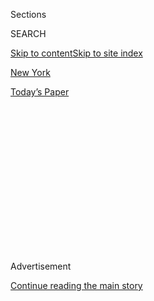<div id="app">

<div>

<div>

<div>

<div class="NYTAppHideMasthead css-1q2w90k e1suatyy0">

<div class="section css-ui9rw0 e1suatyy2">

<div class="css-eph4ug er09x8g0">

<div class="css-6n7j50">

</div>

<span class="css-1dv1kvn">Sections</span>

<div class="css-10488qs">

<span class="css-1dv1kvn">SEARCH</span>

</div>

[Skip to content](#site-content)[Skip to site index](#site-index)

</div>

<div id="masthead-section-label" class="css-1wr3we4 eaxe0e00">

[New
York](https://www.nytimes.com/section/nyregion)

</div>

<div class="css-10698na e1huz5gh0">

</div>

</div>

<div id="masthead-bar-one" class="section hasLinks css-15hmgas e1csuq9d3">

<div class="css-uqyvli e1csuq9d0">

</div>

<div class="css-1uqjmks e1csuq9d1">

</div>

<div class="css-9e9ivx">

[](https://myaccount.nytimes.com/auth/login?response_type=cookie&client_id=vi)

</div>

<div class="css-1bvtpon e1csuq9d2">

[Today’s
Paper](https://www.nytimes.com/section/todayspaper)

</div>

</div>

</div>

</div>

<div data-aria-hidden="false">

<div id="site-content" data-role="main">

<div>

<div class="css-1aor85t" style="opacity:0.000000001;z-index:-1;visibility:hidden">

<div class="css-1hqnpie">

<div class="css-epjblv">

<span class="css-17xtcya">[New
York](/section/nyregion)</span><span class="css-x15j1o">|</span><span class="css-fwqvlz">2.5
Million Lose Power and One Is Killed as Isaias Batters N.Y.
Area</span>

</div>

<div class="css-k008qs">

<div class="css-1iwv8en">

<span class="css-18z7m18"></span>

<div>

</div>

</div>

<span class="css-1n6z4y">https://nyti.ms/39V9OF4</span>

<div class="css-1705lsu">

<div class="css-4xjgmj">

<div class="css-4skfbu" data-role="toolbar" data-aria-label="Social Media Share buttons, Save button, and Comments Panel with current comment count" data-testid="share-tools">

  - 
  - 
  - 
  - 
    
    <div class="css-6n7j50">
    
    </div>

  - 

</div>

</div>

</div>

</div>

</div>

</div>

<div id="NYT_TOP_BANNER_REGION" class="css-13pd83m">

</div>

<div id="top-wrapper" class="css-1sy8kpn">

<div id="top-slug" class="css-l9onyx">

Advertisement

</div>

[Continue reading the main
story](#after-top)

<div class="ad top-wrapper" style="text-align:center;height:100%;display:block;min-height:250px">

<div id="top" class="place-ad" data-position="top" data-size-key="top">

</div>

</div>

<div id="after-top">

</div>

</div>

<div>

<div id="sponsor-wrapper" class="css-1hyfx7x">

<div id="sponsor-slug" class="css-19vbshk">

Supported by

</div>

[Continue reading the main
story](#after-sponsor)

<div id="sponsor" class="ad sponsor-wrapper" style="text-align:center;height:100%;display:block">

</div>

<div id="after-sponsor">

</div>

</div>

<div class="css-186x18t">

</div>

<div class="css-1vkm6nb ehdk2mb0">

# 2.5 Million Lose Power and One Is Killed as Isaias Batters N.Y. Area

</div>

The storm that tore through New York City on Tuesday was second only to
Hurricane Sandy in knocking out service to Con Edison customers.

<div class="css-79elbk" data-testid="photoviewer-wrapper">

<div class="css-z3e15g" data-testid="photoviewer-wrapper-hidden">

</div>

<div class="css-1a48zt4 ehw59r15" data-testid="photoviewer-children">

![<span class="css-16f3y1r e13ogyst0" data-aria-hidden="true">Workers
removed tree limbs that fell on a car in Queens, killing a
passenger.</span><span class="css-cnj6d5 e1z0qqy90" itemprop="copyrightHolder"><span class="css-1ly73wi e1tej78p0">Credit...</span><span><span>Johnny
Milano for The New York
Times</span></span></span>](https://static01.nyt.com/images/2020/08/04/nyregion/04tristate-storm01/merlin_175306086_39f94b8f-766a-41ea-b415-1cec11a4d1de-articleLarge.jpg?quality=75&auto=webp&disable=upscale)

</div>

</div>

<div class="css-18e8msd">

<div class="css-vp77d3 epjyd6m0">

<div class="css-1baulvz">

By [<span class="css-1baulvz" itemprop="name">Mihir
Zaveri</span>](https://www.nytimes.com/by/mihir-zaveri) and
<span class="css-1baulvz last-byline" itemprop="name">Ed Shanahan</span>

</div>

</div>

  - 
    
    <div class="css-ld3wwf e16638kd2">
    
    Published Aug. 4, 2020Updated Aug. 5, 2020,
    <span class="css-epvm6">12:35 a.m.
    ET</span>
    
    </div>

  - 
    
    <div class="css-4xjgmj">
    
    <div class="css-pvvomx" data-role="toolbar" data-aria-label="Social Media Share buttons, Save button, and Comments Panel with current comment count" data-testid="share-tools">
    
      - 
      - 
      - 
      - 
        
        <div class="css-6n7j50">
        
        </div>
    
      - 
    
    </div>
    
    </div>

</div>

</div>

<div class="section meteredContent css-1r7ky0e" name="articleBody" itemprop="articleBody">

<div class="css-1fanzo5 StoryBodyCompanionColumn">

<div class="css-53u6y8">

More than two and a half million customers lost power and at least one
person was killed after Tropical Storm Isaias tore through New York, New
Jersey and Connecticut on Tuesday, battering the region with heavy rain,
tornadoes and nearly hurricane-force winds.

In New York City and Westchester County, around 267,000 Con Edison
customers had lost power by nightfall as a result of Isaias — second
only to Hurricane Sandy in 2012 in terms of storm-related outages, said
Allan Drury, a spokesman for the utility.

New Jersey was hit even harder. [More than 1.2 million utility
customers](https://poweroutage.us/area/state/new%20jersey) in the state
were without service as of 10 p.m., as were [more than 600,000 in
Connecticut](https://poweroutage.us/area/state/connecticut). Across New
York State, [more
than 800,000](https://poweroutage.us/area/state/new%20york) had no
service.

Many of those who were affected could be waiting a while for their power
to come back.

“It will be days, not hours,” Mr. Drury said, citing the scale of the
repairs that workers would need to make once the damage had been
assessed.

</div>

</div>

<div class="css-1fanzo5 StoryBodyCompanionColumn">

<div class="css-53u6y8">

East of the city, more than 300,000 of PSEG Long Island’s nearly 1.2
million customers had no power as of 7 p.m. Elizabeth Flagler, a utility
spokeswoman, said “some outages could last for an extended period” even
with crews working 16-hour shifts to restore them.

In New Jersey, Gov. Philip D. Murphy offered a similar forecast for how
long it could take to bring power back to those who had lost it.

“Some of these outages may last for a few days due to the severity of
the storm,” Mr. Murphy [wrote on
Twitter](https://twitter.com/GovMurphy/status/1290742757275906049) at
around 4 p.m.

The strong winds that caused some of the outages by knocking branches
and entire trees onto power lines also took a human toll.

A 60-year-old man who was sitting on the passenger side of a car on 84th
Drive in Briarwood, Queens, was killed when a tree fell on the vehicle
around 12:40 p.m., the police said.

</div>

</div>

<div class="css-1fanzo5 StoryBodyCompanionColumn">

<div class="css-53u6y8">

About an hour and a half later, a 49-year-old woman was critically
injured when she was struck by a falling tree branch on Dumont Avenue in
the Brownsville section of Brooklyn, the police
said.

<div id="NYT_MAIN_CONTENT_1_REGION" class="css-9tf9ac">

<div>

<div id="styln-election-promo" class="section interactive-content interactive-size-medium css-1ftcdic">

<div class="css-17ih8de interactive-body">

<div id="styln-briefing-block" data-asset-id="">

<div class="briefing-block-header-section">

# [Live Updates: Isaias](https://www.nytimes.com/2020/08/04/us/isaias-storm-updates.html?action=click&pgtype=Article&state=default&region=MAIN_CONTENT_1&context=storylines_live_updates)

<div class="briefing-block-ts">

Updated 2020-08-05T03:55:25.341Z

</div>

</div>

  - [Isaias brought winds and rain to much of the East
    Coast.](https://www.nytimes.com/2020/08/04/us/isaias-storm-updates.html?action=click&pgtype=Article&state=default&region=MAIN_CONTENT_1&context=storylines_live_updates#link-38d68049)
  - [At least two people were killed by a tornado in North
    Carolina.](https://www.nytimes.com/2020/08/04/us/isaias-storm-updates.html?action=click&pgtype=Article&state=default&region=MAIN_CONTENT_1&context=storylines_live_updates#link-7961bdbc)
  - [The storm knocked out power over wide
    areas.](https://www.nytimes.com/2020/08/04/us/isaias-storm-updates.html?action=click&pgtype=Article&state=default&region=MAIN_CONTENT_1&context=storylines_live_updates#link-3480f4a1)

<div class="briefing-block-footer">

<div class="briefing-block-footer-meta">

[See more
updates](https://www.nytimes.com/2020/08/04/us/isaias-storm-updates.html?action=click&pgtype=Article&state=default&region=MAIN_CONTENT_1&context=storylines_live_updates)

</div>

</div>

</div>

</div>

</div>

</div>

</div>

The storm, which made landfall in North Carolina as a hurricane, [moved
swiftly up the East
Coast](https://www.nytimes.com/2020/08/04/us/isaias-storm-updates.html?action=click&module=Top%20Stories&pgtype=Homepage#link-34e5d4e4).
By 3 p.m., high winds were already causing mayhem in and around New York
City.

</div>

</div>

<div class="css-79elbk" data-testid="photoviewer-wrapper">

<div class="css-z3e15g" data-testid="photoviewer-wrapper-hidden">

</div>

<div class="css-1a48zt4 ehw59r15" data-testid="photoviewer-children">

![<span class="css-16f3y1r e13ogyst0" data-aria-hidden="true">High winds
and rain caused mayhem in and around New York City, as seen on the
Brooklyn side of the Manhattan Bridge.
</span><span class="css-cnj6d5 e1z0qqy90" itemprop="copyrightHolder"><span class="css-1ly73wi e1tej78p0">Credit...</span><span>Earl
Wilson/The New York
Times</span></span>](https://static01.nyt.com/images/2020/08/04/nyregion/04tristate-storm2/merlin_175304475_b81c5a5b-5d99-4808-8ca2-63fd3f7dfcd3-articleLarge.jpg?quality=75&auto=webp&disable=upscale)

</div>

</div>

<div class="css-1fanzo5 StoryBodyCompanionColumn">

<div class="css-53u6y8">

By 9 p.m., the city had gotten nearly 15,000 calls about storm-related
tree damage, including around 8,500 about downed trees and nearly 5,000
about downed limbs, a parks department spokeswoman said.

In some neighborhoods, the branches snapped off trees lining the streets
and fell onto cars. Near Washington Square Park in Manhattan, a tree
[crashed into a parked
van](https://twitter.com/michelledozois/status/1290733797344935936) in
the afternoon. A mile away, in Gramercy Park, entire trees were toppled,
with one splitting in half.

Arlene Harrison, the Gramercy Block Association’s president, said she
was thankful that no one had been hurt.

“Trees are replaceable,” she said.

Amando Flores, who has been Gramercy Park’s caretaker for 25 years and
who was working in the park on Tuesday afternoon, said he had seen one
of his favorite trees, a magnolia that he helped plant nearly two
decades ago, being uprooted and collapsing.

</div>

</div>

<div class="css-1fanzo5 StoryBodyCompanionColumn">

<div class="css-53u6y8">

“It was a sad day for Gramercy Park,” Mr. Flores said.

Later, around 10 p.m., Rosie Iannotta’s windows offered rare bursts of
light on 204th Street in Auburndale, Queens, thanks to a generator she
had bought after enduring Sandy and other, earlier storms.

Ms. Iannotta, a retired teacher, said a power surge had melted the
electrical lines on her block at 1:44 p.m., a terrifying event that she
filmed with her phone.

“I was freaking out,” she said. Luckily, she added, no one was hurt.
“I’m just glad that everyone was safe.”

As expected, the Metropolitan Transportation Authority also felt the
storm’s impact, with some aboveground subway service, the Metro-North
Railroad and the Long Island Rail Road suspended temporarily. Service on
the Staten Island Ferry was also suspended. At least [55 flights were
canceled](https://twitter.com/JFKairport/status/1290680225471356929) at
Kennedy International Airport, and [at least 78 were
canceled](https://twitter.com/LGAairport/status/1290664182904426498) at
La Guardia Airport.

Sarah Feinberg, the transit authority’s interim president, said at an
afternoon briefing that she was not sure when full subway service would
resume. “As soon as the trees and debris are removed, we’ll obviously be
back to full service,” she said.

By late afternoon, the rains brought by the storm had mostly passed
through the city, but the stiff winds continued, creating an odd
juxtaposition with the suddenly sunny skies. To the south, Patrick
O’Hara, a National Weather Service meteorologist, said the agency was
tracking reports of at least two tornadoes: one in Strathmere, in South
Jersey, and another near Dover, Del.

</div>

</div>

<div>

</div>

<div class="css-cfo9c3">

</div>

<div class="css-1fanzo5 StoryBodyCompanionColumn">

<div class="css-53u6y8">

In New York, Gov. Andrew M. Cuomo had warned before the storm hit that
some inland areas could get up to six inches of rain. Most of the New
York City area wound up with less than two, with sections of Rockland
and Orange counties getting slightly more, [according to the Weather
Service](https://nwschat.weather.gov/p.php?pid=202008050051-KOKX-NOUS41-PNSOKX).

In a statement issued later, the governor said staff members from
various agencies were helping with local response efforts “to ensure
communities are safe, transportation is open and that utilities get the
power turned back on.”

By 10 p.m., he said, power had been restored to about 80,000 customers
across the state, or about 10 percent of those who had lost
it.

</div>

</div>

<div class="css-79elbk" data-testid="photoviewer-wrapper">

<div class="css-z3e15g" data-testid="photoviewer-wrapper-hidden">

</div>

<div class="css-1a48zt4 ehw59r15" data-testid="photoviewer-children">

<div class="css-1xdhyk6 erfvjey0">

<span class="css-1ly73wi e1tej78p0">Image</span>

<div class="css-zjzyr8">

<div data-testid="lazyimage-container" style="height:257.77777777777777px">

</div>

</div>

</div>

<span class="css-16f3y1r e13ogyst0" data-aria-hidden="true">Lifeguards
in Long Beach on Long Island made last-minute preparations before Isaias
hit.</span><span class="css-cnj6d5 e1z0qqy90" itemprop="copyrightHolder"><span class="css-1ly73wi e1tej78p0">Credit...</span><span>Johnny
Milano for The New York Times</span></span>

</div>

</div>

<div class="css-1fanzo5 StoryBodyCompanionColumn">

<div class="css-53u6y8">

Among those who were still waiting with no estimated time for when Con
Edison would restore their power were residents of about 20 properties
operated by the New York City Housing Authority, according to Barbara​
Brancaccio, an authority spokesman. She said the authority was taking
several contingency steps to support tenants without electricity.

Magda Sepulveda, who lives in the Red Hook Houses complex in Brooklyn
with her two teenage children, was one of those tenants.

</div>

</div>

<div class="css-1fanzo5 StoryBodyCompanionColumn">

<div class="css-53u6y8">

Standing outside her Richards Street building shortly after 9 p.m., she
debated whether to go back inside. Most of the building’s windows were
dark, including those in the family’s fifth-floor apartment. The
streetlights on the block were also out.

Ms. Sepulveda said she had returned home from work at around 5:30 p.m.
She climbed the stairs to her apartment using her phone’s flashlight.
Both the stairwell and the hallway on her floor were “pitch black,” she
said.

As night fell and the apartment began to darken, she and her children
left to charge their phones at a corner store, knowing they would
eventually have to climb the darkened stairwell again.

Staying with someone else, Ms. Sepulveda said, was “not an option.”

Shortly before 9 p.m., three men standing outside her building said they
were waiting for a Con Edison crew to show up. They crossed the street
when one of the utility’s emergency trucks arrived, its red lights
blinking.

A utility worker told the men that the failure of a nearby transformer
had caused the Red Hook outage. But with thousands of customers in
Brooklyn without power, he said, “It’s going to be a while” before the
power returned.

</div>

</div>

<div class="css-cfo9c3">

</div>

<div class="css-1fanzo5 StoryBodyCompanionColumn">

<div class="css-53u6y8">

Lauren Hard, Juliana Kim, Sean Piccoli and Daniel E. Slotnik contributed
reporting.

</div>

</div>

</div>

<div>

</div>

<div>

</div>

<div>

</div>

<div>

<div id="bottom-wrapper" class="css-1ede5it">

<div id="bottom-slug" class="css-l9onyx">

Advertisement

</div>

[Continue reading the main
story](#after-bottom)

<div id="bottom" class="ad bottom-wrapper" style="text-align:center;height:100%;display:block;min-height:90px">

</div>

<div id="after-bottom">

</div>

</div>

</div>

</div>

</div>

## Site Index

<div>

</div>

## Site Information Navigation

  - [© <span>2020</span> <span>The New York Times
    Company</span>](https://help.nytimes.com/hc/en-us/articles/115014792127-Copyright-notice)

<!-- end list -->

  - [NYTCo](https://www.nytco.com/)
  - [Contact
    Us](https://help.nytimes.com/hc/en-us/articles/115015385887-Contact-Us)
  - [Work with us](https://www.nytco.com/careers/)
  - [Advertise](https://nytmediakit.com/)
  - [T Brand Studio](http://www.tbrandstudio.com/)
  - [Your Ad
    Choices](https://www.nytimes.com/privacy/cookie-policy#how-do-i-manage-trackers)
  - [Privacy](https://www.nytimes.com/privacy)
  - [Terms of
    Service](https://help.nytimes.com/hc/en-us/articles/115014893428-Terms-of-service)
  - [Terms of
    Sale](https://help.nytimes.com/hc/en-us/articles/115014893968-Terms-of-sale)
  - [Site
    Map](https://spiderbites.nytimes.com)
  - [Help](https://help.nytimes.com/hc/en-us)
  - [Subscriptions](https://www.nytimes.com/subscription?campaignId=37WXW)

</div>

</div>

</div>

</div>
